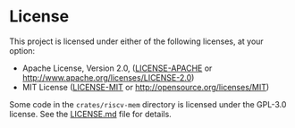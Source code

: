 # License

This project is licensed under either of the following licenses, at your option:

- Apache License, Version 2.0, ([LICENSE-APACHE](LICENSE-APACHE) or http://www.apache.org/licenses/LICENSE-2.0)
- MIT License ([LICENSE-MIT](LICENSE-MIT) or http://opensource.org/licenses/MIT)

Some code in the `crates/riscv-mem` directory is licensed under the GPL-3.0 license. See the [LICENSE.md](crates/riscv-mem/LICENSE.md) file for details.

<!--
> talc allocator! https://github.com/hermit-os/kernel/blob/main/src/mm/allocator.rs
> hermit sync! https://github.com/hermit-os/hermit-sync -->
